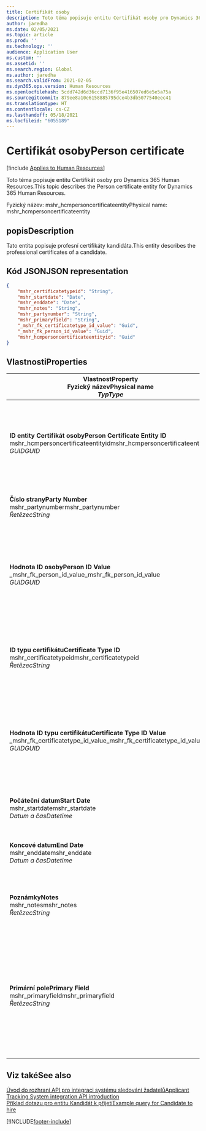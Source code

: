 ```yaml
---
title: Certifikát osoby
description: Toto téma popisuje entitu Certifikát osoby pro Dynamics 365 Human Resources.
author: jaredha
ms.date: 02/05/2021
ms.topic: article
ms.prod: ''
ms.technology: ''
audience: Application User
ms.custom: ''
ms.assetid: ''
ms.search.region: Global
ms.author: jaredha
ms.search.validFrom: 2021-02-05
ms.dyn365.ops.version: Human Resources
ms.openlocfilehash: 5cdd742d6d36ccd7136f95e416507ed6e5e5a75a
ms.sourcegitcommit: 879ee8a10e6158885795dce4b3db5077540eec41
ms.translationtype: HT
ms.contentlocale: cs-CZ
ms.lasthandoff: 05/18/2021
ms.locfileid: "6055189"
---
```

# <a name="person-certificate"></a><span data-ttu-id="79d7a-103">Certifikát osoby</span><span class="sxs-lookup"><span data-stu-id="79d7a-103">Person certificate</span></span>

[!include [Applies to Human Resources](../includes/applies-to-hr.md)]

<span data-ttu-id="79d7a-104">Toto téma popisuje entitu Certifikát osoby pro Dynamics 365 Human Resources.</span><span class="sxs-lookup"><span data-stu-id="79d7a-104">This topic describes the Person certificate entity for Dynamics 365 Human Resources.</span></span>

<span data-ttu-id="79d7a-105">Fyzický název: mshr_hcmpersoncertificateentity</span><span class="sxs-lookup"><span data-stu-id="79d7a-105">Physical name: mshr_hcmpersoncertificateentity</span></span>

## <a name="description"></a><span data-ttu-id="79d7a-106">popis</span><span class="sxs-lookup"><span data-stu-id="79d7a-106">Description</span></span>

<span data-ttu-id="79d7a-107">Tato entita popisuje profesní certifikáty kandidáta.</span><span class="sxs-lookup"><span data-stu-id="79d7a-107">This entity describes the professional certificates of a candidate.</span></span>

## <a name="json-representation"></a><span data-ttu-id="79d7a-108">Kód JSON</span><span class="sxs-lookup"><span data-stu-id="79d7a-108">JSON representation</span></span>

```json
{
    "mshr_certificatetypeid": "String",
    "mshr_startdate": "Date",
    "mshr_enddate": "Date",
    "mshr_notes": "String",
    "mshr_partynumber": "String",
    "mshr_primaryfield": "String",
    "_mshr_fk_certificatetype_id_value": "Guid",
    "_mshr_fk_person_id_value": "Guid",
    "mshr_hcmpersoncertificateentityid": "Guid"
}
```

## <a name="properties"></a><span data-ttu-id="79d7a-109">Vlastnosti</span><span class="sxs-lookup"><span data-stu-id="79d7a-109">Properties</span></span>

| <span data-ttu-id="79d7a-110">Vlastnost</span><span class="sxs-lookup"><span data-stu-id="79d7a-110">Property</span></span><br><span data-ttu-id="79d7a-111">**Fyzický název**</span><span class="sxs-lookup"><span data-stu-id="79d7a-111">**Physical name**</span></span><br><span data-ttu-id="79d7a-112">**_Typ_**</span><span class="sxs-lookup"><span data-stu-id="79d7a-112">**_Type_**</span></span> | <span data-ttu-id="79d7a-113">Použít</span><span class="sxs-lookup"><span data-stu-id="79d7a-113">Use</span></span> | <span data-ttu-id="79d7a-114">popis</span><span class="sxs-lookup"><span data-stu-id="79d7a-114">Description</span></span> |
| --- | --- | --- |
| <span data-ttu-id="79d7a-115">**ID entity Certifikát osoby**</span><span class="sxs-lookup"><span data-stu-id="79d7a-115">**Person Certificate Entity ID**</span></span><br><span data-ttu-id="79d7a-116">mshr_hcmpersoncertificateentityid</span><span class="sxs-lookup"><span data-stu-id="79d7a-116">mshr_hcmpersoncertificateentityid</span></span><br><span data-ttu-id="79d7a-117">*GUID*</span><span class="sxs-lookup"><span data-stu-id="79d7a-117">*GUID*</span></span> | <span data-ttu-id="79d7a-118">Jen pro čtení</span><span class="sxs-lookup"><span data-stu-id="79d7a-118">Read-only</span></span><br><span data-ttu-id="79d7a-119">Povinná</span><span class="sxs-lookup"><span data-stu-id="79d7a-119">Required</span></span> | <span data-ttu-id="79d7a-120">Systémem generovaný jedinečný identifikátor pro záznam entity certifikátu osoby.</span><span class="sxs-lookup"><span data-stu-id="79d7a-120">System-generated unique identifier for the person certificate entity record.</span></span> |
| <span data-ttu-id="79d7a-121">**Číslo strany**</span><span class="sxs-lookup"><span data-stu-id="79d7a-121">**Party Number**</span></span><br><span data-ttu-id="79d7a-122">mshr_partynumber</span><span class="sxs-lookup"><span data-stu-id="79d7a-122">mshr_partynumber</span></span><br><span data-ttu-id="79d7a-123">*Řetězec*</span><span class="sxs-lookup"><span data-stu-id="79d7a-123">*String*</span></span> | <span data-ttu-id="79d7a-124">Čtení/zápis</span><span class="sxs-lookup"><span data-stu-id="79d7a-124">Read/write</span></span><br><span data-ttu-id="79d7a-125">Povinná</span><span class="sxs-lookup"><span data-stu-id="79d7a-125">Required</span></span> | <span data-ttu-id="79d7a-126">ID strany (osoby), která je kandidátem.</span><span class="sxs-lookup"><span data-stu-id="79d7a-126">The party (person) ID of the candidate.</span></span> |
| <span data-ttu-id="79d7a-127">**Hodnota ID osoby**</span><span class="sxs-lookup"><span data-stu-id="79d7a-127">**Person ID Value**</span></span><br><span data-ttu-id="79d7a-128">_mshr_fk_person_id_value</span><span class="sxs-lookup"><span data-stu-id="79d7a-128">_mshr_fk_person_id_value</span></span><br><span data-ttu-id="79d7a-129">*GUID*</span><span class="sxs-lookup"><span data-stu-id="79d7a-129">*GUID*</span></span> | <span data-ttu-id="79d7a-130">Jen pro čtení</span><span class="sxs-lookup"><span data-stu-id="79d7a-130">Read-only</span></span><br><span data-ttu-id="79d7a-131">Povinná</span><span class="sxs-lookup"><span data-stu-id="79d7a-131">Required</span></span><br><span data-ttu-id="79d7a-132">Cizí klíč: mshr_dirpersonentityid entity mshr_dirpersonentity</span><span class="sxs-lookup"><span data-stu-id="79d7a-132">Foreign key: mshr_dirpersonentityid of mshr_dirpersonentity</span></span> | <span data-ttu-id="79d7a-133">Systémem generovaný jedinečný identifikátor záznamu entity strany (osoby).</span><span class="sxs-lookup"><span data-stu-id="79d7a-133">The system-generated identifier of the party (person) entity record.</span></span> |
| <span data-ttu-id="79d7a-134">**ID typu certifikátu**</span><span class="sxs-lookup"><span data-stu-id="79d7a-134">**Certificate Type ID**</span></span><br><span data-ttu-id="79d7a-135">mshr_certificatetypeid</span><span class="sxs-lookup"><span data-stu-id="79d7a-135">mshr_certificatetypeid</span></span><br><span data-ttu-id="79d7a-136">*Řetězec*</span><span class="sxs-lookup"><span data-stu-id="79d7a-136">*String*</span></span> | <span data-ttu-id="79d7a-137">Čtení/zápis</span><span class="sxs-lookup"><span data-stu-id="79d7a-137">Read/write</span></span><br><span data-ttu-id="79d7a-138">Povinná</span><span class="sxs-lookup"><span data-stu-id="79d7a-138">Required</span></span> |  <span data-ttu-id="79d7a-139">Identifikátor typu certifikátu definovaného v Human Resources.</span><span class="sxs-lookup"><span data-stu-id="79d7a-139">The identifier of the certificate type defined in Human Resources.</span></span> |
| <span data-ttu-id="79d7a-140">**Hodnota ID typu certifikátu**</span><span class="sxs-lookup"><span data-stu-id="79d7a-140">**Certificate Type ID Value**</span></span><br><span data-ttu-id="79d7a-141">_mshr_fk_certificatetype_id_value</span><span class="sxs-lookup"><span data-stu-id="79d7a-141">_mshr_fk_certificatetype_id_value</span></span><br><span data-ttu-id="79d7a-142">*GUID*</span><span class="sxs-lookup"><span data-stu-id="79d7a-142">*GUID*</span></span> | <span data-ttu-id="79d7a-143">Jen pro čtení</span><span class="sxs-lookup"><span data-stu-id="79d7a-143">Read-only</span></span><br><span data-ttu-id="79d7a-144">Povinná</span><span class="sxs-lookup"><span data-stu-id="79d7a-144">Required</span></span><br><span data-ttu-id="79d7a-145">Cizí klíč: mshr_hcmcertificatetypeentityid entity mshr_hcmcertificatetypeentity</span><span class="sxs-lookup"><span data-stu-id="79d7a-145">Foreign key: mshr_hcmcertificatetypeentityid of mshr_hcmcertificatetypeentity</span></span> | <span data-ttu-id="79d7a-146">Systémem generovaný jedinečný identifikátor typu certifikátu přidružené entity.</span><span class="sxs-lookup"><span data-stu-id="79d7a-146">System-generated unique identifier of the certificate type in the associated entity.</span></span> |
| <span data-ttu-id="79d7a-147">**Počáteční datum**</span><span class="sxs-lookup"><span data-stu-id="79d7a-147">**Start Date**</span></span><br><span data-ttu-id="79d7a-148">mshr_startdate</span><span class="sxs-lookup"><span data-stu-id="79d7a-148">mshr_startdate</span></span><br><span data-ttu-id="79d7a-149">*Datum a čas*</span><span class="sxs-lookup"><span data-stu-id="79d7a-149">*Datetime*</span></span> | <span data-ttu-id="79d7a-150">Čtení/zápis</span><span class="sxs-lookup"><span data-stu-id="79d7a-150">Read/write</span></span><br><span data-ttu-id="79d7a-151">Povinná</span><span class="sxs-lookup"><span data-stu-id="79d7a-151">Required</span></span> | <span data-ttu-id="79d7a-152">Datum vystavení certifikátu.</span><span class="sxs-lookup"><span data-stu-id="79d7a-152">The date at which the certificate was issued.</span></span> |
| <span data-ttu-id="79d7a-153">**Koncové datum**</span><span class="sxs-lookup"><span data-stu-id="79d7a-153">**End Date**</span></span><br><span data-ttu-id="79d7a-154">mshr_enddate</span><span class="sxs-lookup"><span data-stu-id="79d7a-154">mshr_enddate</span></span><br><span data-ttu-id="79d7a-155">*Datum a čas*</span><span class="sxs-lookup"><span data-stu-id="79d7a-155">*Datetime*</span></span> | <span data-ttu-id="79d7a-156">Čtení/zápis</span><span class="sxs-lookup"><span data-stu-id="79d7a-156">Read/write</span></span><br><span data-ttu-id="79d7a-157">Volitelné</span><span class="sxs-lookup"><span data-stu-id="79d7a-157">Optional</span></span> | <span data-ttu-id="79d7a-158">Datum konce platnosti certifikátu.</span><span class="sxs-lookup"><span data-stu-id="79d7a-158">The date at which the certificate will expire.</span></span> |
| <span data-ttu-id="79d7a-159">**Poznámky**</span><span class="sxs-lookup"><span data-stu-id="79d7a-159">**Notes**</span></span><br><span data-ttu-id="79d7a-160">mshr_notes</span><span class="sxs-lookup"><span data-stu-id="79d7a-160">mshr_notes</span></span><br><span data-ttu-id="79d7a-161">*Řetězec*</span><span class="sxs-lookup"><span data-stu-id="79d7a-161">*String*</span></span> | <span data-ttu-id="79d7a-162">Čtení/zápis</span><span class="sxs-lookup"><span data-stu-id="79d7a-162">Read/write</span></span><br><span data-ttu-id="79d7a-163">Volitelné</span><span class="sxs-lookup"><span data-stu-id="79d7a-163">Optional</span></span> | <span data-ttu-id="79d7a-164">Poznámky určené pro manažery náboru a náboráře.</span><span class="sxs-lookup"><span data-stu-id="79d7a-164">Notes for use by hiring managers and recruiters.</span></span> |
| <span data-ttu-id="79d7a-165">**Primární pole**</span><span class="sxs-lookup"><span data-stu-id="79d7a-165">**Primary Field**</span></span><br><span data-ttu-id="79d7a-166">mshr_primaryfield</span><span class="sxs-lookup"><span data-stu-id="79d7a-166">mshr_primaryfield</span></span><br><span data-ttu-id="79d7a-167">*Řetězec*</span><span class="sxs-lookup"><span data-stu-id="79d7a-167">*String*</span></span> | <span data-ttu-id="79d7a-168">Jen pro čtení</span><span class="sxs-lookup"><span data-stu-id="79d7a-168">Read-only</span></span><br><span data-ttu-id="79d7a-169">Povinná</span><span class="sxs-lookup"><span data-stu-id="79d7a-169">Required</span></span> |  <span data-ttu-id="79d7a-170">Pole, které se použije jako identifikátor záznamu entity.</span><span class="sxs-lookup"><span data-stu-id="79d7a-170">Field to be used as an identifier of the entity record.</span></span> <span data-ttu-id="79d7a-171">Kombinace čísla strany, ID typu certifikátu a počátečního data.</span><span class="sxs-lookup"><span data-stu-id="79d7a-171">Combination of party number, certificate type ID, and start date.</span></span> |

## <a name="see-also"></a><span data-ttu-id="79d7a-172">Viz také</span><span class="sxs-lookup"><span data-stu-id="79d7a-172">See also</span></span>

[<span data-ttu-id="79d7a-173">Úvod do rozhraní API pro integraci systému sledování žadatelů</span><span class="sxs-lookup"><span data-stu-id="79d7a-173">Applicant Tracking System integration API introduction</span></span>](hr-admin-integration-ats-api-introduction.md)<br>
[<span data-ttu-id="79d7a-174">Příklad dotazu pro entitu Kandidát k přijetí</span><span class="sxs-lookup"><span data-stu-id="79d7a-174">Example query for Candidate to hire</span></span>](hr-admin-integration-ats-api-candidate-to-hire-example-query.md)



[!INCLUDE[footer-include](../includes/footer-banner.md)]